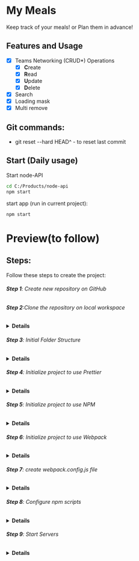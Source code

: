 # My Meals

Keep track of your meals! or Plan them in advance!

## Features and Usage

- [x] Teams Networking (CRUD\*) Operations
  - [x] **C**reate
  - [x] **R**ead
  - [x] **U**pdate
  - [x] **D**elete
- [x] Search
- [x] Loading mask
- [x] Multi remove

## Git commands:

- git reset --hard HEAD^ - to reset last commit

## Start (Daily usage)

Start node-API

```sh
cd C:/Products/node-api
npm start
```

start app (run in current project):

```sh
npm start
```

# Preview(to follow)

## Steps:

Follow these steps to create the project:

###### **Step 1**: Create new repository on GitHub

###### **Step 2**:Clone the repository on local workspace

<details><summary><b>Details</b></summary>
git clone + Shift&Insert - in GitBash terminal
</details>

###### **Step 3**: Initial Folder Structure

<details><summary><b>Details</b></summary>
open with Visual Studio Code, Add to SRC folder, index.html(with basic layout), style.css(with basic design) and index.js(with a console)
</details>

###### **Step 4**: Initialize project to use Prettier

<details><summary><b>Details</b></summary>
-create .prettierrc file
"touch .prettierrc" - in console
with the following content:
{
  "trailingComma": "none",
  "semi": true,
  "tabWidth": 2,
  "singleQuote": false,
  "printWidth": 120,
  "arrowParens": "avoid"
} 
Prettier Settings:
VSCode:  Manage >  Settings
Search: "Default Formatter" -> Select: "Prettier - Code..."
Search: "Format On Save" -> Check it
Right Click - Format Document With... (configure...)
</details>

###### **Step 5**: Initialize project to use NPM

<details><summary><b>Details</b></summary>
-Install NodeJs
-inside root folder run "npm init -y"
-in package.json file :
    -description-add description of the project
    -author- add name/names
</details>

###### **Step 6**: Initialize project to use Webpack

<details><summary><b>Details</b></summary>
 Install required npm packages- run in console GitBash:
```
npm install --save-dev webpack webpack-cli
npm i -D webpack-dev-server
npm i -D html-webpack-plugin
npm i -D html-loader style-loader css-loader
```
</details>

###### **Step 7**: create webpack.config.js file

<details><summary><b>Details</b></summary>
Add to webpack.config.js:-run in console:"touch webpack.config.js" and add:

const path = require("path");
const HtmlWebpackPlugin = require("html-webpack-plugin");

module.exports = env => {
const isProduction = !!env.WEBPACK_BUILD;
return {
mode: isProduction ? "production" : "development",
entry: ["./src/index.js"],
devtool: isProduction ? false : "inline-source-map",
devServer: {
static: ["src"],
watchFiles: ["src/**/*.*"]
},
plugins: [
new HtmlWebpackPlugin({
template: "./src/index.html"
})
],
module: {
rules: [{
test: /\.html$/i,
        loader: "html-loader"
      }, {
        test: /\.css$/i,
use: ["style-loader", "css-loader"]
}]
},
output: {
filename: "main.js",
path: path.resolve(\_\_dirname, "docs"),
publicPath: ""
}
};
};

</details>

###### **Step 8**: Configure npm scripts

<details><summary><b>Details</b></summary>
Add following scripts inside package.json(only content inside the braces with a comma first):
```
"scripts": {
"clean": "rimraf docs",
"clear": "npm run clean && rimraf node_modules",
"prebuild": "npm run clean",
"build": "webpack --mode production",
"start": "webpack serve --open",
"demo": "set PORT=8080 && serve docs"
}
```
</details>

###### **Step 9**: Start Servers

<details><summary><b>Details</b></summary>
-run ```sh npm start ``` in terminal
<details>

###### **Step 10**: Import style.css and index.js

<details><summary><b>Details</b></summary>
Folder Structure:
📁docs
    index.js
    main.js
📁filenode_modules
📁src
    index.html
    index.js
    style.css
.gitgnore
📄.prettierrc
📄package.json
webpack.config.js

-Delete links to import style.css and index.js from index.html

- in index.js add "import './style.css'"
</details>

###### **Step 11**: Install Global Packages

<details><summary><b>Details</b></summary>
```sh
npm install --global serve
npm i -g rimraf
```
-npm run clean- will remove the DOCS folder
</details>

###### **Step 12**: Running Scripts

<details><summary><b>Details</b></summary>
```sh
npm start
npm run build
npm run demo
```
CTRL + Click in  terminal  to open :
-Local:  http://localhost:8080 or
-Network : https://192.168.68.132:8080
</details>

###### **Step 13**: Create main layout

<details><summary><b>Details</b></summary>
index.html:
<header>
<div id="header-wrapper">
<div id="my-picture">
<img src="images/picture.png" alt="picture" width="100px" height="100px" >
</div>
<div id="header-info">
<h1>Title</h1>
<h2>Subtitle</h2>
</div>
</div>

</header>
<section>
<button>❌Remove</button>
Table...
</section>
<footer>👨‍💻Source Code</footer>

-npm start

style.css:

html {
height:100%
}

body {
min-height:100%;
margin:0;
display:flex;
flex-direction:column;
background:#something;
}

body > section {
flex:1;
padding:15px
}

footer {
background-color:blue;
color:white;
padding:7px;
}

header {
background: url(images/picture1.png);
}

header img {
border-radius:50%;
border:4px solid #fff;
background-color:#ffffff90;
}

#my-picture {
padding:5px;
width:108px;
height:108px;
}

#header-wrapper {
display:flex;
flex-direction:row;
align-items:center;
background:linear-gradient(45deg, #color, transparent)
}

#header-info {
padding:10px;
text-shadow: 1px 1px 2px #000000;
}

h1 {
color:white;
margin:5px 0;
}

h2 {
color:white;
margin:5px 0;
font-weight:100;
font-size:1.2em;
}

<details>

###### **Step 14**: Create Table & CSS

<details><summary><b>Details</b></summary>
index.html:
<table border="1" id="mealsTable">
        <tr>
          <th>Order <span class="order">&#8645;</span></th>
          <th>Date <span class="order">&#8645;</span></th>
          <th>Time <span class="order">&#8645;</span></th>
          <th>Meal <span class="order">&#8645;</span></th>
          <th>Symptom <span class="order">&#8645;</span></th>
          <th>Avoid <span class="order">&#8645;</span></th>
          <th>Add row</th>
        </tr>
        <tr>
          <td>1.</td>
          <td>18/03/2024</td>
          <td>08:30</td>
          <td>4 x Plain Toast</td>
          <td>None</td>
          <td>No</td>
          <td><span class="plus">&#43;</span></td>
        </tr>
      </table>

style.css:
#mealsTable th,
#mealsTable td {
padding: 5px;
border-right: none;
border-bottom: 2px solid green;
}

#mealsTable {
border-collapse: collapse;
width: 100%;
}
#mealsTable th {
font-size: 1.4rem;
background-color: rgb(29, 106, 37);
color: white;
padding: 10px 5px;
}

.order {
opacity: 0.3;
cursor: pointer;
}

.plus {
background-color: black;
color: white;
padding: 4px;
border-radius: 3px;
align-content: flex-end;
}

#mealsTable tr:nth-child(even) {
background-color:#f2f2f2;
}

</details>

###### **Step 16**: Create teams.json, load them and print them in console

<details><summary><b>Details</b></summary>
```
function loadMeals() {
  fetch("meals.json")
    .then(r => r.json)
    .then(meals => {
      console.warn("meals", meals);
    });
}
loadMeals();
```
-also delete script with index.js from index.html
</details>

###### **Step 17**: Render Meals using String Template

<details><summary><b>Details</b></summary>
```
function getMealAsHTML(meal) {
// console.info("inside map");
return `<tr>
  <td>${meal.order}</td>
  <td>${new Date().toLocaleString()}</td>
  <td>${meal.meal}</td>
  <td>${meal.symptom}</td>
  <td>${meal.avoid}</td>
  <td><span class="plus">&#43;</span></td>
</tr>`;
}
function renderMeals(meals) {
const mealsHTML = meals.map(getMealAsHTML);
document.querySelector("#mealsTable tbody").innerHTML = mealsHTML.join("");
}
meals.json:
[
{ "order": 1, "date": "18/03/2024", "meal": "4xPlain Toast", "symptom": "none", "avoid": "no" },
{ "order": 2, "date": "18/03/2024", "meal": "1 Banana", "symptom": "none", "avoid": "no" },
{ "order": 3, "date": "18/03/2024", "meal": "2 Eggs & 1 Orange", "symptom": "indigestion", "avoid": "no" },
{ "order": 4, "date": "18/03/2024", "meal": "Rice & Chicken Gizzards & Olives", "symptom": "none", "avoid": "no" }
]
```
</details>

###### **Step 18**:Toolbar and Spacer (Remove and Search)

<details><summary><b>Details</b></summary>
style.css: 
.tbar {
  margin-top: 10px;
  margin-bottom: 10px;
  display: flex;
  align-items: stretch;
  flex-direction: row;
}

.tfill {
flex: 1;
}

.tbar label {
padding: 5px;
}
index.html:

<div class="tbar">
        <button>✖ Remove</button>
        <div class="tfill"></div>
        <input type="search" name="search" id="search" placeholder="Search" />
        <label for="search">🔍</label>
      </div>
</details>

###### **Step 19**:Connect to Node-Api

<details><summary><b>Details</b></summary>

#### Install :

```
 git clone https://github.com/sabovoichita/node-api.git
 cd node-api
 npm install
```

#### Usage:

```
npm start
# or(when you work inside the code and want autorestart)
npm run devstart
```

Open http://localhost:3000 to see if it works!
-Modify the node-api with all necesarry data
Create a new repository with "node-api-meals"(if you want)

To Open: SHIFT+ RightClick to Open PoweShell then run npm start to get access to data in the other project

</details>

###### **Step 20**:Connect to Node-Api with the function loadTeams()

<details><summary><b>Details</b></summary>
function loadMeals() {
  fetch("http://localhost:3000/meals-json", {
    method: "GET",
    headers: {
      "Content-Type": "application/json"
    }
  })
    .then(r => r.json())
    .then(meals => {
      renderMeals(meals);
    });
}
</details>

###### **Step 21**:Static form to creat meal

<details><summary><b>Details</b></summary>
style.css:
#mealsTable tfoot input[type="text"] {
  width: 100%;
  box-sizing: border-box;
}

index.html

<form id="mealsForm" method="get">
        <table border="1" id="mealsTable">
          <thead>
            <colgroup>
              <col span="1" />
              <col span="1" />
              <col span="1" />
              <col span="1" />
              <col span="1" />
              <col span="1" style="width: 90px" />
            </colgroup>
            <tr>
              <th>Order <span class="order">&#8645;</span></th>
              <th>Date <span class="order">&#8645;</span></th>
              <th>Food <span class="order">&#8645;</span></th>
              <th>Symptom <span class="order">&#8645;</span></th>
              <th>Avoid <span class="order">&#8645;</span></th>
              <th>Add row</th>
            </tr>
          </thead>
          <tbody></tbody>
          <tfoot>
            <tr>
              <td>
                <input required type="text" name="order" id="order" placeholder="Order" />
              </td>
              <td>
                <input required type="text" name="date" id="date" placeholder="Date" />
              </td>
              <td>
                <input required type="text" name="food" id="food" placeholder="Food" />
              </td>
              <td>
                <input required type="text" name="symptom" id="symptom" placeholder="Symptom" />
              </td>
              <td>
                <input required type="text" name="avoid" id="avoid" placeholder="Avoid" />
              </td>
              <td><button type="submit">✅</button> <button type="reset">❎</button></td>
            </tr>
          </tfoot>
        </table>
      </form>
</details>

###### **Step 22**:Create meal request(function $,createMealRequest)

<details><summary><b>Details</b></summary>
function $(selector) {
  return document.querySelector(selector);
}
function createMealRequest(meal) {
  fetch("http://localhost:3000/meals-json/create", {
    method: "POST",
    headers: {
      "Content-Type": "application/json"
    },
    body: JSON.stringify(meal)
  });
}
function $(selector) {
  return document.querySelector(selector);
}
function onSubmit(e) {
  // console.warn("submit", e);
  e.preventDefault();
  const date = $("input[name = order ]").value;
  const food = $("input[id = food]").value;
  const symptom = $("#symptom").value;
  const avoid = $("#avoid").value;
  const meal = {
    order: $("input[name = order ]").value,
    date: date,
    food: food,
    symptom,
    avoid
  };
  createMealRequest(meal);
  window.location.reload();
  // console.warn(meal);
}
function initEvents(){
$("#mealsForm").addEventListener("submit", onSubmit);

}

initEvents();

</details>

###### **Step 23**:Wait for request to be done before we reload

<details><summary><b>Details</b></summary>
-add return:
function createMealRequest(meal) {
  return fetch("http://localhost:3000/meals-json/create", {
    method: "POST",
    headers: {
      "Content-Type": "application/json"
    },
    body: JSON.stringify(meal)
  }).then(r => r.json());
}
-modify function onSubmit()

function onSubmit(e) {
// console.warn("submit", e);
e.preventDefault();

const date = $("input[name = order ]").value;
const food = $("input[id = food]").value;
const symptom = $("#symptom").value;
const avoid = $("#avoid").value;

const meal = {
order: $("input[name = order ]").value,
date: date,
food: food,
symptom,
avoid
};

createMealRequest(meal).then(status => {
// console.log("status", status);
if (status.success) {
window.location.reload();
}
});
// console.info("ready", r);

// console.warn(meal);
}

</details>

###### **Step 24**:HTML &CSS for Remove Button

<details><summary><b>Details</b></summary>

 <td>
  <button type = "button" class = "action-btn delete-btn">♻</button>
  </td>
  ----
  .action-btn {
  cursor: pointer;
  min-width: 34px;
}
.delete-btn {
  display: none;
  color: #b90303;
}

#mealsTable tr:hover .delete-btn {
display: inline-block;
}

td, th{
line-height:25px;
}

---

</details>

###### **Step 25**:DeleteTeamRequest

<details><summary><b>Details</b></summary>
// DELETE teams-json/delete
function deleteMealRequest(id) {
  return fetch("http://localhost:3000/meals-json/delete", {
    method: "DELETE",
    headers: {
      "Content-Type": "application/json"
    },
    body: JSON.stringify({ id: id })
  }).then(r => r.json());
}
---
data-id="${meal.id}
---
$("#mealsTable tbody").addEventListener("click", e => {
    if (e.target.matches("button.delete-btn")) {
      const id = e.target.dataset.id;
      deleteMealRequest(id).then(status => {
        if (status.success) {
          window.location.reload();
        }
      });
    }
  });

</details>

###### **Step 26**:Add Edit Button + CSS

<details><summary><b>Details</b></summary>
index.html:
class="table-actions"
---
 <button class="action-btn" type="submit">💾</button>
                <button class="action-btn" type="reset">✖</button>
---
index.js:
<button type = "button" data-id="${team.id}" class = "action-btn edit-btn">&#9998;</button>
---
style.css:
.table-actions {
  width: 90px;
}
.edit-btn {
  display: none;
  color: #039903;
}
#mealsTable tr:hover .action-btn {
  display: inline-block;
}

</details>

###### **Step 27**:Update Team Request

## <details><summary><b>Details</b></summary>

index.js:
let editId;
let allMeals = [];

---

const meal = getMealValues();

if (editId) {
meal.id = editId;
// console.warn("should we edit?", editId, meal);
updateMealRequest(meal).then(status => {
// console.warn("status", status);
if (status.success) {
window.location.reload();
}
});
} else {
createMealRequest(meal).then(status => {
// console.warn("status: ?", status);
if (status.success) {
window.location.reload();
}
});
}
}function startEdit(id) {
editId = id;
const meal = allMeals.find(meal => meal.id === id);
console.warn("edit", id, meal);
setMealValues(meal);
}

function setMealValues(meal) {
$("input[name=order]").value = meal.order;
$("input[name=date]").value = meal.date;
$("input[name=food").value = meal.food;
$("input[name=symptom]").value = meal.symptom;
$("input[name=avoid]").value = meal.avoid;
}

function getMealValues() {
const order = $("input[name=order]").value;

---

</details>

###### **Step 28**:fix reset flow (clear editId)

<details>
<summary><b>Details</b></summary>
.console.warn("should we edit?
", editId, meal);
$("#mealsForm").addEventListener("reset", () => {
console.warn("reset", editId);
editId = undefined;
});

</details>

###### **Step 29**:filter elements

<details><summary><b>Details</b></summary>
function filterElements(search) {
  search = search.toLowerCase();
  // console.warn("search %o", search);
  return allMeals.filter(meal => {
    // console.log("meal", meal.symptom === search);
    return (
      // meal.order.toLowerCase().includes(search) ||
      meal.date.toLowerCase().includes(search) ||
      meal.food.toLowerCase().includes(search) ||
      meal.symptom.toLowerCase().includes(search) ||
      meal.avoid.toLowerCase().includes(search)
    );
  });
}
function initEvents() {
  $("#search").addEventListener("input", e => {
    const search = e.target.value;
    const meals = filterElements(search);
    renderMeals(meals);
  });

</details>

###### **Step 30**:make filterElements pure functions

<details><summary><b>Details</b></summary>
function filterElements(meals, search) {
...
  return meals.filter(meal => {
...
const meals = filterElements(allMeals, search);

</details>

###### **Step 31**:inline push new team and rerender all teams

<details><summary><b>Details</b></summary>
<script>
    console.time("app-ready");
  </script>
  ...
  console.timeEnd("app-ready");
  ...
  console.warn("status: ?", status, meal);
...

</details>

###### **Step 32**:live remove team without reload page & add areTeamsEquals function

<details><summary><b>Details</b></summary>
live remove team without reload page:

allMeals = allMeals.filter(meal => meal.id !== id);
renderMeals(allMeals);
...

</details>
